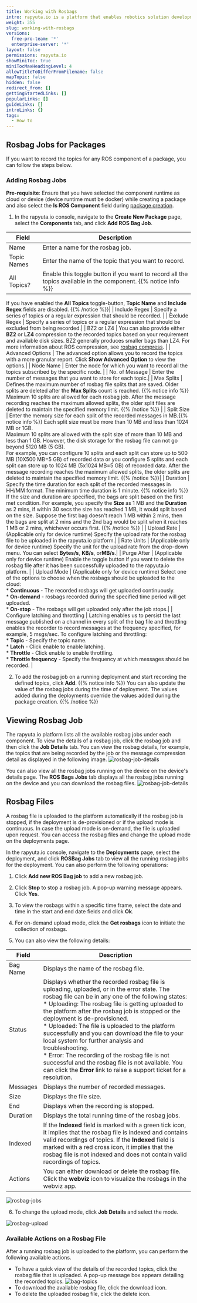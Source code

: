 ```yaml
---
title: Working with Rosbags
intro: rapyuta.io is a platform that enables robotics solution development by providing the necessary software infrastructure and facilitating the interaction between multiple stakeholders who contribute to the solution development.
weight: 355
slug: working-with-rosbags
versions:
  free-pro-team: '*'
  enterprise-server: '*'
layout: false
permissions: rapyuta.io
showMiniToc: true
miniTocMaxHeadingLevel: 4
allowTitleToDifferFromFilename: false
mapTopic: false
hidden: false
redirect_from: []
gettingStartedLinks: []
popularLinks: []
guideLinks: []
introLinks: {}
tags:
  - How to
---
```

## Rosbag Jobs for Packages
If you want to record the topics for any ROS component of a package, you can follow the steps below.

### Adding Rosbag Jobs

**Pre-requisite**: Ensure that you have selected the component runtime as cloud or device (device runtime must be docker) while creating a package and also select the **Is ROS Component** field during [package creation](/3_how-tos/33_software-development/333_create-packages/).

1. In the rapyuta.io console, navigate to the **Create New Package** page, select the **Components** tab, and click **Add ROS Bag Job**.

| Field | Description |
| ---   | --- |  
| Name | Enter a name for the rosbag job. |
| Topic Names | Enter the name of the topic that you want to record.|
| All Topics? | Enable this toggle button if you want to record all the topics available in the component. {{% notice info %}}
If you have enabled the **All Topics** toggle-button, **Topic Name** and  **Include Regex** fields are disabled.
{{% /notice %}}|
| Include Regex | Specify a series of topics or a regular expression that should be recorded. |
| Exclude Regex | Specify a series of topics or a regular expression that should be excluded from being recorded.|
| BZ2 or LZ4 | You can also provide either **BZ2** or **LZ4** compression to the recorded topics based on your requirement and available disk sizes. BZ2 generally produces smaller bags than LZ4. For more information about ROS compression, see [rosbag compress](http://wiki.ros.org/rosbag/Commandline#rosbag_compress). |
| Advanced Options | The advanced option allows you to record the topics with a more granular report. Click **Show Advanced Option** to view the options.|
| Node Name | Enter the node for which you want to record all the topics subscribed by the specific node. <validate> |
| No. of Message | Enter the number of messages that you want to store for each topic.|
| Max Splits | Defines the maximum number of rosbag file splits that are saved. Older splits are deleted after the **Max Splits** count is reached. {{% notice info %}}
Maximum 10 splits are allowed for each rosbag job. After the message recording reaches the maximum allowed splits, the older split files are deleted to maintain the specified memory limit. 
{{% /notice %}} |
| Split Size | Enter the memory size for each split of the recorded messages in MB.{{% notice info %}}
Each split size must be more than 10 MB and less than 1024 MB or 1GB. </br> Maximum 10 splits are allowed with the split size of more than 10 MB and less than 1 GB. However, the disk storage for the rosbag file can not go beyond 5120 MB (5 GB).</br>
For example, you can configure 10 splits and each split can store up to 500 MB (10X500 MB=5 GB)  of recorded data or you configure 5 splits and each split can store up to 1024 MB (5x1024 MB=5 GB)  of recorded data. After the message recording reaches the maximum allowed splits, the older splits are deleted to maintain the specified memory limit. 
{{% /notice %}}|
| Duration | Specify the time duration for each split of the recorded messages in HH/MM format. The minimum time duration is 1 minute. {{% notice info %}}
If the size and duration are specified, the bags are split based on the first met condition. For example, you specify the **Size** as 1 MB and the **Duration** as 2 mins, if within 30 secs the size has reached 1 MB, it would split based on the size. Suppose the first bag doesn't reach 1 MB within 2 mins, then the bags are split at 2 mins and the 2nd bag would be split when it reaches 1 MB or 2 mins, whichever occurs first.
{{% /notice %}} |
| Upload Rate | (Applicable only for device runtime) Specify the upload rate for the rosbag file to be uploaded in the rapyuta.io platform.|
| Rate Units | (Applicable only for device runtime) Specify the unit for the upload rate from the drop-down menu. You can select **Bytes/s**, **KB/s**, or**MB/s**.|
| Purge After | (Applicable only for device runtime) Enable the toggle button if you want to delete the rosbag file after it has been successfully uploaded to the rapyuta.io platform. |
| Upload Mode | (Applicable only for device runtime) Select one of the options to choose when the rosbags should be uploaded to the cloud: <br> * **Continuous** - The recorded rosbags will get uploaded continuously. <br> * **On-demand** - rosbags recorded during the specified time period will get uploaded. <!--note needs to be added --><br> * **On-stop** - The rosbags will get uploaded only after the job stops.|
| Configure latching and throttling | Latching enables us to persist the last message published on a channel in every split of the bag file and throttling enables the recorder to record messages at the frequency specified, for example, 5 msgs/sec. To configure latching and throttling:<br> * **Topic** - Specify the topic name. <br> * **Latch** - Click enable to enable latching. <br> * **Throttle** - Click enable to enable throttling. <br> * **Throttle frequency** - Specify the frequency at which messages should be recorded. |

2. To add the rosbag job on a running deployment and start recording the defined topics, click **Add**.
{{% notice info %}}
You can also update the value of the rosbag jobs during the time of deployment. The values added during the deployments override the values added during the package creation. 
{{% /notice %}}    

## Viewing Rosbag Job

The rapyuta.io platform lists all the available rosbag jobs under each component. To view the details of a rosbag job, click the rosbag job and then click the **Job Details** tab. You can view the rosbag details, for example, the topics that are being recorded by the job or the message compression detail as displayed in the following image.
![rosbag-job-details](/images/dev-guide/rosbag-jobs/rosbag-job-details.png?classes=border,shadow&width=30pc)

You can also view all the rosbag jobs running on the device on the device's details page. The **ROS Bags Jobs** tab displays all the rosbag jobs running on the device and you can download the rosbag files.
![rosbag-job-details](/images/dev-guide/rosbag-jobs/rosbag-job-device-details.png?classes=border,shadow&width=60pc)

## Rosbag Files

A rosbag file is uploaded to the platform automatically if the rosbag job is stopped, if the deployment is de-provisioned or if the upload mode is continuous. In case the upload mode is on-demand, the file is uploaded upon request. 
You can access the rosbag files and change the upload mode on the deployments page. 

In the rapyuta.io console, navigate to the **Deployments** page, select the deployment, and click **ROSBag Jobs** tab to view all the running rosbag jobs for the deployment. You can also perform the following operations:

1. Click **Add new ROS Bag job** to add a new rosbag job.

2. Click **Stop** to stop a rosbag job. A pop-up warning message appears. Click **Yes**.

3. To view the rosbags within a specific time frame, select the date and time in the start and end date fields and click **Ok**.

4. For on-demand upload mode, click the **Get rosbags** icon to initiate the collection of rosbags.

5. You can also view the following details:
 
| Field | Description |
| ---   | --- |  
| Bag Name | Displays the name of the rosbag file. |
| Status | Displays whether the recorded rosbag file is uploading, uploaded, or in the error state. The rosbag file can be in any one of the following states: <br> * Uploading: The rosbag file is getting uploaded to the platform after the rosbag job is stopped or the deployment is de-provisioned. <br> * Uploaded:  The file is uploaded to the platform successfully and you can download the file to your local system for further analysis and troubleshooting. <br> * Error: The recording of the rosbag file is not successful and the rosbag file is not available. You can click the **Error** link to raise a support ticket for a resolution. |
| Messages | Displays the number of recorded messages.|
| Size | Displays the file size.|
| End | Displays when the recording is stopped.|
| Duration | Displays the total running time of the rosbag jobs.|
| Indexed | If the **Indexed** field is marked with a green tick icon, it implies that the rosbag file is indexed and contains valid recordings of topics. If the **Indexed** field is marked with a red cross icon, it implies that the rosbag file is not indexed and does not contain valid recordings of topics. |
| Actions | You can either download or delete the rosbag file. Click the **webviz** icon to visualize the rosbags in the webviz app. |

![rosbag-jobs](/images/dev-guide/rosbag-jobs/rosbag-jobs.png?classes=border,shadow&width=55pc)

6. To change the upload mode, click **Job Details** and select the mode.

![rosbag-upload](/images/dev-guide/rosbag-jobs/rosbags-upload.png?classes=border,shadow&width=55pc)


### Available Actions on a Rosbag File

After a running rosbag job is uploaded to the platform, you can perform the following available actions.

* To have a quick view of the details of the recorded topics, click the rosbag file that is uploaded. A pop-up message box appears detailing the recorded topics. 
![bag-topics](/images/dev-guide/rosbag-jobs/topic-bags.png?classes=border,shadow&width=30pc)
* To download the available rosbag file, click the download icon.
* To delete the uploaded rosbag file, click the delete icon.
